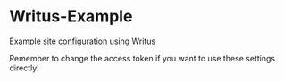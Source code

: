 # Writus-Example

Example site configuration using Writus

Remember to change the access token if you want to use these settings directly!

